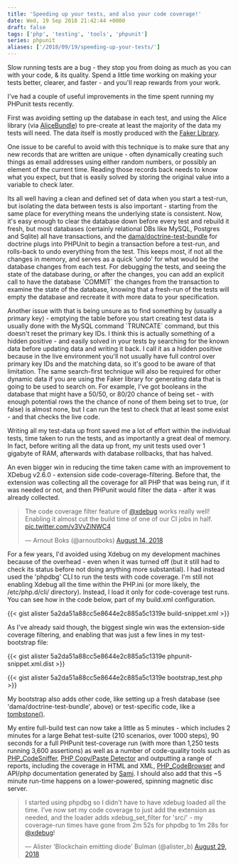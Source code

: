 ```yaml
---
title: 'Speeding up your tests, and also your code coverage!'
date: Wed, 19 Sep 2018 21:42:44 +0000
draft: false
tags: ['php', 'testing', 'tools', 'phpunit']
series: phpunit
aliases: ['/2018/09/19/speeding-up-your-tests/']
---
```


Slow running tests are a bug - they stop you from doing as much as you can with your code, & its quality. Spend a little time working on making your tests better, clearer, and faster - and you'll reap rewards from your work.

I've had a couple of useful improvements in the time spent running my PHPunit tests recently.

First was avoiding setting up the database in each test, and using the Alice library (via [AliceBundle](https://github.com/hautelook/AliceBundle)) to pre-create at least the majority of the data my tests will need. The data itself is mostly produced with the [Faker Library](https://github.com/fzaninotto/Faker).

One issue to be careful to avoid with this technique is to make sure that any new records that are written are unique - often dynamically creating such things as email addresses using either random numbers, or possibly an element of the current time. Reading those records back needs to know what you expect, but that is easily solved by storing the original value into a variable to check later.

Its all well having a clean and defined set of data when you start a test-run, but isolating the data between tests is also important - starting from the same place for everything means the underlying state is consistent. Now, it's easy enough to clear the database down before every test and rebuild it fresh, but most databases (certainly relational DBs like MySQL, Postgres and Sqlite) all have transactions, and the [dama/doctrine-test-bundle](https://github.com/dmaicher/doctrine-test-bundle) for doctrine plugs into PHPUnit to begin a transaction before a test-run, and rolls-back to undo everything from the test. This keeps most, if not all the changes in memory, and serves as a quick 'undo' for what would be the database changes from each test. For debugging the tests, and seeing the state of the database during, or after the changes, you can add an explicit call to have the database \`COMMIT\` the changes from the transaction to examine the state of the database, knowing that a fresh-run of the tests will empty the database and recreate it with more data to your specification.

Another issue with that is being unsure as to find something by (usually a primary key) - emptying the table before you start creating test data is usually done with the MySQL command \`TRUNCATE\` command, but this doesn't reset the primary key IDs. I think this is actually something of a hidden positive - and easily solved in your tests by searching for the known data before updating data and writing it back. I call it as a hidden positive because in the live environment you'll not usually have full control over primary key IDs and the matching data, so it's good to be aware of that limitation. The same search-first technique will also be required for other dynamic data if you are using the Faker library for generating data that is going to be used to search on. For example, I've got booleans in the database that might have a 50/50, or 80/20 chance of being set - with enough potential rows the the chance of none of them being set to true, (or false) is almost none, but I can run the test to check that at least some exist - and that checks the live code.

Writing all my test-data up front saved me a lot of effort within the individual tests, time taken to run the tests, and as importantly a great deal of memory. In fact, before writing all the data up front, my unit tests used over 1 gigabyte of RAM, afterwards with database rollbacks, that has halved.

An even bigger win in reducing the time taken came with an improvement to XDebug v2.6.0 - extension side code-coverage-filtering. Before that, the extension was collecting all the coverage for all PHP that was being run, if it was needed or not, and then PHPunit would filter the data - after it was already collected.

> The code coverage filter feature of [@xdebug](https://twitter.com/xdebug?ref_src=twsrc%5Etfw) works really well! Enabling it almost cut the build time of one of our CI jobs in half. [pic.twitter.com/v3VvZiNWC4](https://t.co/v3VvZiNWC4)
>
> — Arnout Boks (@arnoutboks) [August 14, 2018](https://twitter.com/arnoutboks/status/1029334090363879424?ref_src=twsrc%5Etfw)

For a few years, I'd avoided using Xdebug on my development machines because of the overhead - even when it was turned off (but it still had to check its status before not doing anything more substantial). I had instead used the 'phpdbg' CLI to run the tests with code coverage. I'm still not enabling Xdebug all the time within the PHP.ini (or more likely, the /etc/php.d/cli/ directory). Instead, I load it only for code-coverage test runs. You can see how in the code below, part of my build.xml configuration.

{{< gist alister 5a2da51a88cc5e8644e2c885a5c1319e build-snippet.xml >}}

As I've already said though, the biggest single win was the extension-side coverage filtering, and enabling that was just a few lines in my test-bootstrap file:

{{< gist alister 5a2da51a88cc5e8644e2c885a5c1319e phpunit-snippet.xml.dist >}}

{{< gist alister 5a2da51a88cc5e8644e2c885a5c1319e bootstrap_test.php >}}

My bootstrap also adds other code, like setting up a fresh database (see 'dama/doctrine-test-bundle', above) or test-specific code, like a [tombstone()](https://phpscaling.com/2017/08/28/code-tombstones/).

My entire full-build test can now take a little as 5 minutes - which includes 2 minutes for a large Behat test-suite (210 scenarios, over 1000 steps), 90 seconds for a full PHPunit test-coverage run (with more than 1,250 tests running 3,600 assertions) as well as a number of code-quality tools such as [PHP_CodeSniffer](https://github.com/squizlabs/PHP_CodeSniffer), [PHP Copy/Paste Detector](https://github.com/sebastianbergmann/phpcpd) and outputting a range of reports, including the coverage in HTML and XML, [PHP_CodeBrowser](https://github.com/mayflower/PHP_CodeBrowser) and API/php documentation generated by [Sami](https://github.com/FriendsOfPHP/Sami). I should also add that this ~5 minute run-time happens on a lower-powered, spinning magnetic disc server.

> I started using phpdbg so I didn't have to have xdebug loaded all the time. I've now set my code coverage to just add the extension as needed, and the loader adds xdebug_set_filter for 'src/' - my coverage-run times have gone from 2m 52s for phpdbg to 1m 28s for [@xdebug](https://twitter.com/xdebug?ref_src=twsrc%5Etfw)!
>
> — Alister 'Blockchain emitting diode' Bulman (@alister_b) [August 29, 2018](https://twitter.com/alister_b/status/1034906997504843778?ref_src=twsrc%5Etfw)

